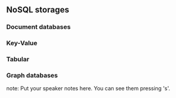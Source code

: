 ##  NoSQL storages

### Document databases

### Key-Value

### Tabular

### Graph databases

note:
    Put your speaker notes here.
    You can see them pressing 's'.
